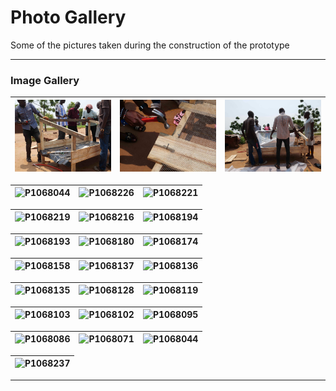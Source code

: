 # Photo Gallery
Some of the pictures taken during the construction of the prototype

---

### Image Gallery

| ![image 1](/digital_materials/images_gallery/364441778-eedeeffc-df7b-4a2f-863c-b68633526cc8.jpeg) | ![image 2](/digital_materials/images_gallery/364441839-6c01082c-f1e8-481f-920c-f9124528fc6a.jpeg) | ![image 3](/digital_materials/images_gallery/364441871-d27465e8-7939-4db4-bfbf-2f6260974a87.jpeg) |
|:----------------------------------------------------------:|:----------------------------------------------------------:|:----------------------------------------------------------:|

| ![P1068044](https://github.com/user-attachments/assets/9c33340b-7bd5-4a96-8040-8cf9e1791c12) | ![P1068226](https://github.com/user-attachments/assets/435dc8ef-5d4d-4e6b-b2b9-089d9875a5b5) | ![P1068221](https://github.com/user-attachments/assets/cba7db41-93fa-4ca1-a2f0-0b9fe9342323) |
|:----------------------------------------------------------:|:----------------------------------------------------------:|:----------------------------------------------------------:|

| ![P1068219](https://github.com/user-attachments/assets/27c2d97d-315a-4b67-9def-4fd2ef324eed) | ![P1068216](https://github.com/user-attachments/assets/62044003-4899-4bc7-81df-f6442a5bce2b) | ![P1068194](https://github.com/user-attachments/assets/48091a59-b0f4-4ead-a548-229c334b3145) |
|:----------------------------------------------------------:|:----------------------------------------------------------:|:----------------------------------------------------------:|

| ![P1068193](https://github.com/user-attachments/assets/a855d59c-253e-4fee-810f-613f776189f7) | ![P1068180](https://github.com/user-attachments/assets/30bd1f3f-453e-4d92-95e1-e62967f3819b) | ![P1068174](https://github.com/user-attachments/assets/4401fac0-3f34-4f9a-be35-c044589c445f) |
|:----------------------------------------------------------:|:----------------------------------------------------------:|:----------------------------------------------------------:|

| ![P1068158](https://github.com/user-attachments/assets/8801349b-18a7-47fc-ae48-03ab1e3be928) | ![P1068137](https://github.com/user-attachments/assets/c34b098c-a205-4eee-8bed-9528cc96dd7a) | ![P1068136](https://github.com/user-attachments/assets/b67087bb-8950-460c-8ad9-08af26885b3f) |
|:----------------------------------------------------------:|:----------------------------------------------------------:|:----------------------------------------------------------:|

| ![P1068135](https://github.com/user-attachments/assets/d3edf470-0461-4d26-a6ab-4b950dffddc6) | ![P1068128](https://github.com/user-attachments/assets/2b844627-f531-4372-b0b4-7333dc23add1) | ![P1068119](https://github.com/user-attachments/assets/a7616428-0613-4bc5-b091-c708032e890f) |
|:----------------------------------------------------------:|:----------------------------------------------------------:|:----------------------------------------------------------:|

| ![P1068103](https://github.com/user-attachments/assets/6ccb934a-81ff-4ea5-9a4f-8f710be762d8) | ![P1068102](https://github.com/user-attachments/assets/292a432f-42eb-4a56-9819-89d3fd3ae134) | ![P1068095](https://github.com/user-attachments/assets/8dcac94c-58a9-4547-b7b8-e3a34729c4fe) |
|:----------------------------------------------------------:|:----------------------------------------------------------:|:----------------------------------------------------------:|

| ![P1068086](https://github.com/user-attachments/assets/eba3f2b9-271b-4712-bdff-6dda1e22319b) | ![P1068071](https://github.com/user-attachments/assets/64226e8d-4b45-4464-933f-23082e0722bb) | ![P1068044](https://github.com/user-attachments/assets/7f860a8e-c215-4da3-8017-9d46341848f3) |
|:----------------------------------------------------------:|:----------------------------------------------------------:|:----------------------------------------------------------:|

| ![P1068237](https://github.com/user-attachments/assets/fd544d9b-c095-4331-a3fa-de459952d046) |
|:----------------------------------------------------------:|

---


